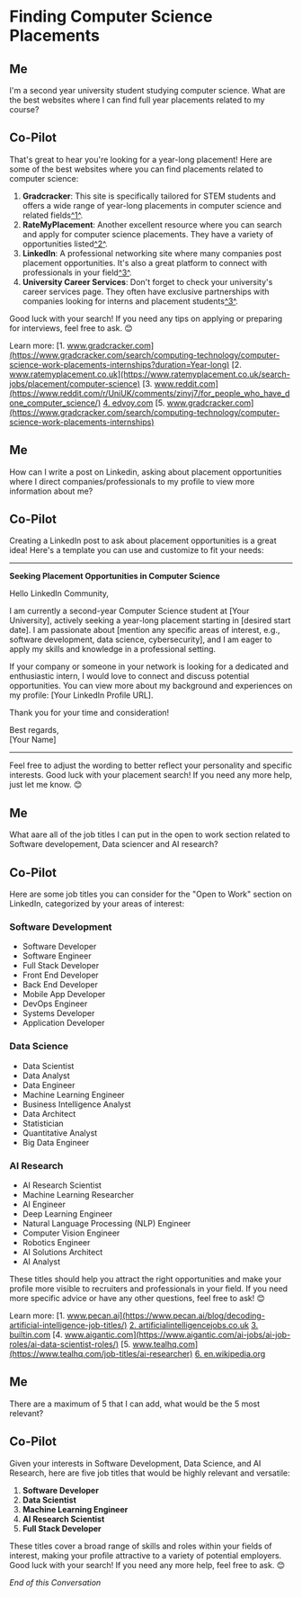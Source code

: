 # Finding Computer Science Placements  

## Me
I'm a second year university student studying computer science. What are the best websites where I can find full year placements related to my course?  

## Co-Pilot
[1]: https://www.gradcracker.com/search/computing-technology/computer-science-work-placements-internships?duration=Year-long ""
[2]: https://edvoy.com/articles/10-of-the-best-uk-companies-looking-for-computer-science-graduates/ ""
[3]: https://www.ratemyplacement.co.uk/search-jobs/placement/computer-science ""
[4]: https://www.gradcracker.com/search/computing-technology/computer-science-work-placements-internships ""
[5]: https://www.reddit.com/r/UniUK/comments/zinvj7/for_people_who_have_done_computer_science/ ""

That's great to hear you're looking for a year-long placement! Here are some of the best websites where you can find placements related to computer science:

1. **Gradcracker**: This site is specifically tailored for STEM students and offers a wide range of year-long placements in computer science and related fields[^1^][1].
2. **RateMyPlacement**: Another excellent resource where you can search and apply for computer science placements. They have a variety of opportunities listed[^2^][3].
3. **LinkedIn**: A professional networking site where many companies post placement opportunities. It's also a great platform to connect with professionals in your field[^3^][5].
4. **University Career Services**: Don't forget to check your university's career services page. They often have exclusive partnerships with companies looking for interns and placement students[^3^][5].

Good luck with your search! If you need any tips on applying or preparing for interviews, feel free to ask. 😊

Learn more: [1. www.gradcracker.com](https://www.gradcracker.com/search/computing-technology/computer-science-work-placements-internships?duration=Year-long) 
[2. www.ratemyplacement.co.uk](https://www.ratemyplacement.co.uk/search-jobs/placement/computer-science) 
[3. www.reddit.com](https://www.reddit.com/r/UniUK/comments/zinvj7/for_people_who_have_done_computer_science/) 
[4. edvoy.com](https://edvoy.com/articles/10-of-the-best-uk-companies-looking-for-computer-science-graduates/) 
[5. www.gradcracker.com](https://www.gradcracker.com/search/computing-technology/computer-science-work-placements-internships)  

## Me
How can I write a post on Linkedin, asking about placement opportunities where I direct companies/professionals to my profile to view more information about me?  

## Co-Pilot
Creating a LinkedIn post to ask about placement opportunities is a great idea! Here's a template you can use and customize to fit your needs:

---

**Seeking Placement Opportunities in Computer Science**

Hello LinkedIn Community,

I am currently a second-year Computer Science student at [Your University], actively seeking a year-long placement starting in [desired start date]. I am passionate about [mention any specific areas of interest, e.g., software development, data science, cybersecurity], and I am eager to apply my skills and knowledge in a professional setting.

If your company or someone in your network is looking for a dedicated and enthusiastic intern, I would love to connect and discuss potential opportunities. You can view more about my background and experiences on my profile: [Your LinkedIn Profile URL].

Thank you for your time and consideration!

Best regards,  
[Your Name]

---

Feel free to adjust the wording to better reflect your personality and specific interests. Good luck with your placement search! If you need any more help, just let me know. 😊  

## Me
What aare all of the job titles I can put in the open to work section related to Software developement, Data sciencer and AI research?  

## Co-Pilot
[1]: https://www.pecan.ai/blog/decoding-artificial-intelligence-job-titles/ ""
[2]: https://artificialintelligencejobs.co.uk/industry-insights/demystifying-ai-job-titles-finding-the-right-role-for-you ""
[3]: https://builtin.com/data-science/data-science-jobs ""
[4]: https://www.aigantic.com/ai-jobs/ai-job-roles/ai-data-scientist-roles/ ""
[5]: https://www.tealhq.com/job-titles/ai-researcher ""

Here are some job titles you can consider for the "Open to Work" section on LinkedIn, categorized by your areas of interest:

### Software Development
- Software Developer
- Software Engineer
- Full Stack Developer
- Front End Developer
- Back End Developer
- Mobile App Developer
- DevOps Engineer
- Systems Developer
- Application Developer

### Data Science
- Data Scientist
- Data Analyst
- Data Engineer
- Machine Learning Engineer
- Business Intelligence Analyst
- Data Architect
- Statistician
- Quantitative Analyst
- Big Data Engineer

### AI Research
- AI Research Scientist
- Machine Learning Researcher
- AI Engineer
- Deep Learning Engineer
- Natural Language Processing (NLP) Engineer
- Computer Vision Engineer
- Robotics Engineer
- AI Solutions Architect
- AI Analyst

These titles should help you attract the right opportunities and make your profile more visible to recruiters and professionals in your field. If you need more specific advice or have any other questions, feel free to ask! 😊

Learn more: [1. www.pecan.ai](https://www.pecan.ai/blog/decoding-artificial-intelligence-job-titles/) 
[2. artificialintelligencejobs.co.uk](https://artificialintelligencejobs.co.uk/industry-insights/demystifying-ai-job-titles-finding-the-right-role-for-you) 
[3. builtin.com](https://builtin.com/data-science/data-science-jobs) 
[4. www.aigantic.com](https://www.aigantic.com/ai-jobs/ai-job-roles/ai-data-scientist-roles/) 
[5. www.tealhq.com](https://www.tealhq.com/job-titles/ai-researcher) 
[6. en.wikipedia.org](https://en.wikipedia.org/wiki/Data_science)  

## Me
There are a maximum of 5 that I can add, what would be the 5 most relevant?  

## Co-Pilot
Given your interests in Software Development, Data Science, and AI Research, here are five job titles that would be highly relevant and versatile:

1. **Software Developer**
2. **Data Scientist**
3. **Machine Learning Engineer**
4. **AI Research Scientist**
5. **Full Stack Developer**

These titles cover a broad range of skills and roles within your fields of interest, making your profile attractive to a variety of potential employers. Good luck with your search! If you need any more help, feel free to ask. 😊  

*End of this Conversation*
